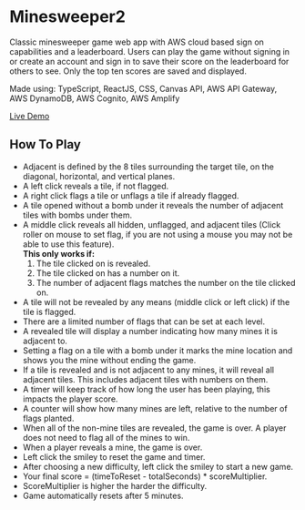 # Minesweeper2
Classic minesweeper game web app with AWS cloud based sign on capabilities and a leaderboard. Users can play the game without signing in or create an account and sign in to save their score on the leaderboard for others to see. Only the top ten scores are saved and displayed.

Made using: TypeScript, ReactJS, CSS, Canvas API, AWS API Gateway, AWS DynamoDB, AWS Cognito, AWS Amplify

[Live Demo](main.d2ysmtqiejbryk.amplifyapp.com/)
## How To Play

- Adjacent is defined by the 8 tiles surrounding the target tile, on the diagonal, horizontal, and vertical planes.
- A left click reveals a tile, if not flagged.
- A right click flags a tile or unflags a tile if already flagged.
- A tile opened without a bomb under it reveals the number of adjacent tiles with bombs under them.
- A middle click reveals all hidden, unflagged, and adjacent tiles (Click roller on mouse to set flag, if you are not using a mouse you may not be able to use this feature).  
  **This only works if:**
  1. The tile clicked on is revealed.
  2. The tile clicked on has a number on it.
  3. The number of adjacent flags matches the number on the tile clicked on.
- A tile will not be revealed by any means (middle click or left click) if the tile is flagged.
- There are a limited number of flags that can be set at each level.
- A revealed tile will display a number indicating how many mines it is adjacent to.
- Setting a flag on a tile with a bomb under it marks the mine location and shows you the mine without ending the game.
- If a tile is revealed and is not adjacent to any mines, it will reveal all adjacent tiles. This includes adjacent tiles with numbers on them.
- A timer will keep track of how long the user has been playing, this impacts the player score.
- A counter will show how many mines are left, relative to the number of flags planted.
- When all of the non-mine tiles are revealed, the game is over. A player does not need to flag all of the mines to win.
- When a player reveals a mine, the game is over.
- Left click the smiley to reset the game and timer.
- After choosing a new difficulty, left click the smiley to start a new game.
- Your final score = (timeToReset - totalSeconds) * scoreMultiplier.
- ScoreMultiplier is higher the harder the difficulty.
- Game automatically resets after 5 minutes.

